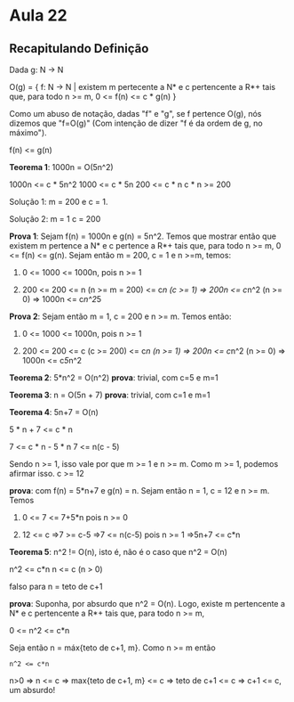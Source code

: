 # Aula 22

## Recapitulando Definição

Dada g: N -> N

O(g) = { f: N -> N | existem m pertecente a N* e c pertencente a R*+ tais que, para todo n >= m, 0 <= f(n) <= c * g(n) }

Como um abuso de notação, dadas "f" e "g", se f pertence O(g), nós dizemos que "f=O(g)" (Com intenção de dizer "f é da ordem de g, no máximo").

f(n) <= g(n)

**Teorema 1**: 1000n = O(5n^2)

1000n <= c * 5n^2
1000 <= c * 5n
200 <= c * n
c * n >= 200

Solução 1:
m = 200 e c = 1.

Solução 2:
m = 1
c = 200

**Prova 1**: Sejam f(n) = 1000n e g(n) = 5n^2. Temos que mostrar então que existem m pertence a N* e c pertence a R*+ tais que, para todo n >= m, 0 <= f(n) <= g(n). Sejam então m = 200, c = 1 e n >=m, temos:

1. 0 <= 1000
     <= 1000n, pois n >= 1

2. 200 <= 200
       <= n   (n >= m = 200)
       <= c*n (c >= 1)
  => 200n <= c*n^2 (n >= 0)
  => 1000n <= c*n^2*5

**Prova 2**: Sejam então m = 1, c = 200 e n >= m. Temos então:

1. 0 <= 1000
     <= 1000n, pois n >= 1

2. 200 <= 200
       <= c    (c >= 200)
       <= c*n  (n >= 1)
  => 200n <= c*n^2 (n >= 0)
  => 1000n <= c*5*n^2

**Teorema 2**: 5*n^2 = O(n^2)
**prova**: trivial, com c=5 e m=1

**Teorema 3**: n = O(5n + 7)
**prova**: trivial, com c=1 e m=1

**Teorema 4**: 5n+7 = O(n)

5 * n + 7 <= c * n

7 <= c * n - 5 * n
7 <= n(c - 5)

Sendo n >= 1, isso vale por que m >= 1 e n >= m. Como m >= 1, podemos afirmar isso.
c >= 12

**prova**: com f(n) = 5*n+7 e g(n) = n.
Sejam então n = 1, c = 12 e n >= m. Temos

1. 0 <= 7 <= 7+5*n pois n >= 0

2. 12 <= c
 =>7 >= c-5
 =>7 <= n(c-5) pois n >= 1
 =>5n+7 <= c*n

**Teorema 5**: n^2 != O(n), isto é, não é o caso que n^2 = O(n)

n^2 <= c*n
n <= c (n > 0)

falso para n = teto de c+1

**prova**: Suponha, por absurdo que n^2 = O(n). Logo, existe m pertencente a N* e c pertencente a R*+ tais que, para todo n >= m,

0 <= n^2 <= c*n

Seja então n = máx{teto de c+1, m}. Como n >= m então

    n^2 <= c*n
n>0
=>  n <= c
=> max{teto de c+1, m} <= c
=> teto de c+1 <= c
=> c+1 <= c, um absurdo!

